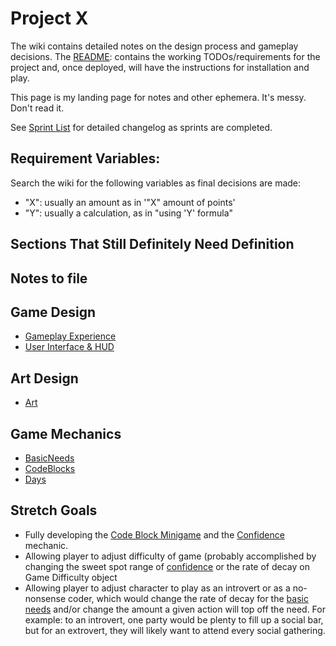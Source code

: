 # Project X

The wiki contains detailed notes on the design process and gameplay decisions. The [README](../../README.md): contains the working TODOs/requirements for the project and, once deployed, will have the instructions for installation and play.

This page is my landing page for notes and other ephemera. It's messy. Don't read it.

See [Sprint List](./sprintList.md) for detailed changelog as sprints are completed.

## Requirement Variables:

Search the wiki for the following variables as final decisions are made:

* "X": usually an amount as in '"X" amount of points'
* "Y": usually a calculation, as in "using 'Y' formula"

## Sections That Still Definitely Need Definition


## Notes to file


## Game Design

* [Gameplay Experience](./Gameplay.md)
* [User Interface & HUD](./Interface.md)

## Art Design

* [Art](./Art.md)

## Game Mechanics

* [BasicNeeds](./BasicNeeds.md)
* [CodeBlocks](./CodeBlocks.md)
* [Days](./Days.md)

## Stretch Goals

* Fully developing the [Code Block Minigame](./CodeBlockMinigame.md) and the [Confidence](./Confidence) mechanic.
* Allowing player to adjust difficulty of game (probably accomplished by changing the sweet spot range of [confidence](./Confidence.md) or the rate of decay on Game Difficulty object
* Allowing player to adjust character to play as an introvert or as a no-nonsense coder, which would change the rate of decay for the [basic needs](./BasicNeeds.md) and/or change the amount a given action will top off the need. For example: to an introvert, one party would be plenty to fill up a social bar, but for an extrovert, they will likely want to attend every social gathering.